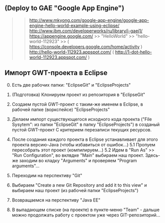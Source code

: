 (Deploy to GAE "Google App Engine")
---------------------------------
>> http://www.mkyong.com/google-app-engine/google-app-engine-hello-world-example-using-eclipse/
   http://www.ibm.com/developerworks/ru/library/j-gaej1/
>> https://appengine.google.com/ >> "HelloWorld" >> "hello-world-112923" >> ( https://console.developers.google.com/home/activity )
>> http://hello-world-112923.appspot.com/  ( http://1-dot-hello-world-112923.appspot.com/ )


Импорт GWT-проекта в Eclipse
----------------------------
0. Есть две рабочих папки: "EclipseGit" и "EclipseProjects"

1.  (Подготовка) Клонируем проект из репозитория в "EclipseGit"
2.  Создаем пустой GWT-проект с таким-же именем в Eclipse, в рабочей папке (воркспейсе) "EclipseProjects"
3.  Делаем импорт существующегося исходного кода проекта ("File Sysytem": из папки "EclipseGit" в папку "EclipseProjects") в созданый пустой GWT-проект С критерием перезаписи текущих ресурсов.
4.  После создания каждого проекта в Eclipse устанавливает для этого проекта версию-Java (чтобы избавиться от ошибок...)
5.1 Пропуем пересобрать этот проект (компилируем...)
5.2 Идем в "Run As" >> "Run Configuration", во вклвдке "Main" выбираем наш проект. Здесь-же заходим во кладку "Arguments" и проверяем "Program arguments"...

6. Переходим на перспективу "Git"
7. Выбираем "Create a new Git Repository and add it to this view" и выбираем наш проект (из рабочей папки "EclipseProjects")
8. Возвращаемся на перспективу "Java EE"
9. В выпадающем списке (на проекте) в пункте-меню "Team" - дальше можно продолжать работу с проектом уже через GIT-репозиторий...